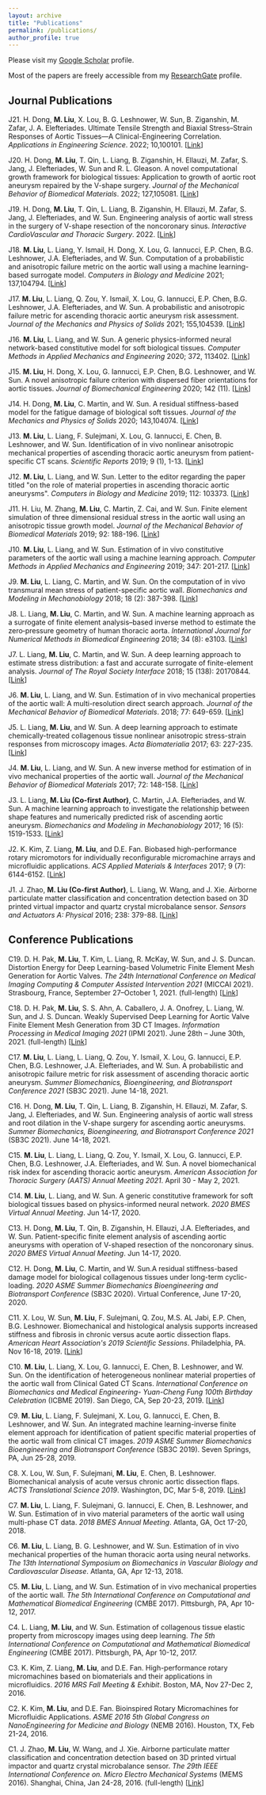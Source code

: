 ```yaml
---
layout: archive
title: "Publications"
permalink: /publications/
author_profile: true
---
```



Please visit my [Google Scholar](https://scholar.google.com/citations?user=5PPa1lwAAAAJ&hl=en) profile.

Most of the papers are freely accessible from my [ResearchGate](https://www.researchgate.net/profile/Minliang_Liu) profile.

Journal Publications
------
J21. H. Dong, **M. Liu**, X. Lou, B. G. Leshnower, W. Sun, B. Ziganshin, M. Zafar, J. A. Elefteriades. Ultimate Tensile Strength and Biaxial Stress–Strain Responses of Aortic Tissues—A Clinical-Engineering Correlation. *Applications in Engineering Science*. 2022; 10,100101. [[Link](https://www.sciencedirect.com/science/article/pii/S2666496822000188)]

J20. H. Dong, **M. Liu**, T. Qin, L. Liang, B. Ziganshin, H. Ellauzi, M. Zafar, S. Jang, J. Elefteriades, W. Sun and R. L. Gleason. A novel computational growth framework for biological tissues: Application to growth of aortic root aneurysm repaired by the V-shape surgery. *Journal of the Mechanical Behavior of Biomedical Materials*. 2022; 127,105081. [[Link](https://www.sciencedirect.com/science/article/pii/S1751616122000091?via%3Dihub)]

J19. H. Dong, **M. Liu**, T. Qin, L. Liang, B. Ziganshin, H. Ellauzi, M. Zafar, S. Jang, J. Elefteriades, and W. Sun. Engineering analysis of aortic wall stress in the surgery of V-shape resection of the noncoronary sinus. *Interactive CardioVascular and Thoracic Surgery*. 2022. [[Link](https://academic.oup.com/icvts/advance-article/doi/10.1093/icvts/ivac004/6521329?login=true)]

J18. **M. Liu**, L. Liang, Y. Ismail, H. Dong, X. Lou, G. Iannucci, E.P. Chen, B.G. Leshnower, J.A. Elefteriades, and W. Sun. Computation of a probabilistic and anisotropic failure metric on the aortic wall using a machine learning-based surrogate model. *Computers in Biology and Medicine* 2021; 137,104794. [[Link](https://www.sciencedirect.com/science/article/pii/S0010482521005886?via%3Dihub)]

J17. **M. Liu**, L. Liang, Q. Zou, Y. Ismail, X. Lou, G. Iannucci, E.P. Chen, B.G. Leshnower, J.A. Elefteriades, and W. Sun. A probabilistic and anisotropic failure metric for ascending thoracic aortic aneurysm risk assessment. *Journal of the Mechanics and Physics of Solids* 2021; 155,104539. [[Link](https://www.sciencedirect.com/science/article/abs/pii/S002250962100199X?via%3Dihub)]

J16. **M. Liu**, L. Liang, and W. Sun. A generic physics-informed neural network-based constitutive model for soft biological tissues. *Computer Methods in Applied Mechanics and Engineering* 2020; 372, 113402. [[Link](https://www.sciencedirect.com/science/article/pii/S0045782520305879)]

J15. **M. Liu**, H. Dong, X. Lou, G. Iannucci, E.P. Chen, B.G. Leshnower, and W. Sun. A novel anisotropic failure criterion with dispersed fiber orientations for aortic tissues. *Journal of Biomechanical Engineering* 2020; 142 (11). [[Link](https://asmedigitalcollection.asme.org/biomechanical/article/142/11/111002/1086084/A-Novel-Anisotropic-Failure-Criterion-With)]

J14. H. Dong, **M. Liu**, C. Martin, and W. Sun. A residual stiffness-based model for the fatigue damage of biological soft tissues. *Journal of the Mechanics and Physics of Solids* 2020; 143,104074. [[Link](https://www.sciencedirect.com/science/article/pii/S0022509620303082)]

J13. **M. Liu**, L. Liang, F. Sulejmani, X. Lou, G. Iannucci, E. Chen, B. Leshnower, and W. Sun. Identification of in vivo nonlinear anisotropic mechanical properties of ascending thoracic aortic aneurysm from patient-specific CT scans. *Scientific Reports* 2019; 9 (1), 1-13. [[Link](https://www.nature.com/articles/s41598-019-49438-w)]

J12. **M. Liu**, L. Liang, and W. Sun. Letter to the editor regarding the paper titled "on the role of material properties in ascending thoracic aortic aneurysms". *Computers in Biology and Medicine* 2019; 112: 103373. [[Link](https://www.sciencedirect.com/science/article/pii/S0010482519302501?via%3Dihub)]

J11. H. Liu, M. Zhang, **M. Liu**, C. Martin, Z. Cai, and W. Sun. Finite element simulation of three dimensional residual stress in the aortic wall using an anisotropic tissue growth model. *Journal of the Mechanical Behavior of Biomedical Materials* 2019; 92: 188-196. [[Link](https://www.sciencedirect.com/science/article/pii/S1751616118311664)]

J10. **M. Liu**, L. Liang, and W. Sun. Estimation of in vivo constitutive parameters of the aortic wall using a machine learning approach. *Computer Methods in Applied Mechanics and Engineering* 2019; 347: 201-217. [[Link](https://www.sciencedirect.com/science/article/pii/S0045782518306297)]

J9. **M. Liu**, L. Liang, C. Martin, and W. Sun. On the computation of in vivo transmural mean stress of patient-specific aortic wall. *Biomechanics and Modeling in Mechanobiology* 2018; 18 (2): 387-398. [[Link](https://link.springer.com/article/10.1007/s10237-018-1089-5)]

J8. L. Liang, **M. Liu**, C. Martin, and W. Sun. A machine learning approach as a surrogate of finite element analysis–based inverse method to estimate the zero‐pressure geometry of human thoracic aorta. *International Journal for Numerical Methods in Biomedical Engineering* 2018; 34 (8): e3103. [[Link](https://onlinelibrary.wiley.com/doi/abs/10.1002/cnm.3103)]

J7. L. Liang, **M. Liu**, C. Martin, and W. Sun. A deep learning approach to estimate stress distribution: a fast and accurate surrogate of finite-element analysis. *Journal of The Royal Society Interface* 2018; 15 (138): 20170844. [[Link](https://royalsocietypublishing.org/doi/full/10.1098/rsif.2017.0844)]

J6. **M. Liu**, L. Liang, and W. Sun. Estimation of in vivo mechanical properties of the aortic wall: A multi-resolution direct search approach. *Journal of the Mechanical Behavior of Biomedical Materials*. 2018; 77: 649-659. [[Link](https://www.sciencedirect.com/science/article/pii/S1751616117304502)]

J5. L. Liang, **M. Liu**, and W. Sun. A deep learning approach to estimate chemically-treated collagenous tissue nonlinear anisotropic stress-strain responses from microscopy images. *Acta Biomaterialia* 2017; 63: 227-235. [[Link](https://www.sciencedirect.com/science/article/pii/S1742706117305883)]

J4. **M. Liu**, L. Liang, and W. Sun. A new inverse method for estimation of in vivo mechanical properties of the aortic wall. *Journal of the Mechanical Behavior of Biomedical Materials* 2017; 72: 148-158. [[Link](https://www.sciencedirect.com/science/article/pii/S1751616117301893)]

J3. L. Liang, **M. Liu (Co-first Author)**, C. Martin, J.A. Elefteriades, and W. Sun. A machine learning approach to investigate the relationship between shape features and numerically predicted risk of ascending aortic aneurysm. *Biomechanics and Modeling in Mechanobiology* 2017; 16 (5): 1519-1533. [[Link](https://link.springer.com/article/10.1007/s10237-017-0903-9)]

J2. K. Kim, Z. Liang, **M. Liu**, and D.E. Fan. Biobased high-performance rotary micromotors for individually reconfigurable micromachine arrays and microfluidic applications. *ACS Applied Materials & Interfaces* 2017; 9 (7): 6144-6152. [[Link](https://pubs.acs.org/doi/abs/10.1021/acsami.6b13997)]

J1. J. Zhao, **M. Liu (Co-first Author)**, L. Liang, W. Wang, and J. Xie. Airborne particulate matter classification and concentration detection based on 3D printed virtual impactor and quartz crystal microbalance sensor. *Sensors and Actuators A: Physical* 2016; 238: 379-88. [[Link](https://www.sciencedirect.com/science/article/pii/S0924424715302788)]

Conference Publications
------
C19. D. H. Pak, **M. Liu**, T. Kim, L. Liang, R. McKay, W. Sun, and J. S. Duncan. Distortion Energy for Deep Learning-based Volumetric Finite Element Mesh Generation for Aortic Valves. *The 24th International Conference on Medical Imaging Computing & Computer Assisted Intervention 2021* (MICCAI 2021). Strasbourg, France, September 27–October 1, 2021. (full-length) [[Link](https://link.springer.com/chapter/10.1007%2F978-3-030-87231-1_47)]

C18. D. H. Pak, **M. Liu**, S. S. Ahn, A. Caballero, J. A. Onofrey, L. Liang, W. Sun, and J. S. Duncan. Weakly Supervised Deep Learning for Aortic Valve Finite Element Mesh Generation from 3D CT Images. *Information Processing in Medical Imaging 2021* (IPMI 2021). June 28th – June 30th, 2021. (full-length) [[Link](https://link.springer.com/chapter/10.1007%2F978-3-030-78191-0_49)]

C17. **M. Liu**, L. Liang, L. Liang, Q. Zou, Y. Ismail, X. Lou, G. Iannucci, E.P. Chen, B.G. Leshnower, J.A. Elefteriades, and W. Sun. A probabilistic and anisotropic failure metric for risk assessment of ascending thoracic aortic aneurysm. *Summer Biomechanics, Bioengineering, and Biotransport Conference 2021* (SB3C 2021). June 14-18, 2021.

C16. H. Dong, **M. Liu**, T. Qin, L. Liang, B. Ziganshin, H. Ellauzi, M. Zafar, S. Jang, J. Elefteriades, and W. Sun. Engineering analysis of aortic wall stress and root dilation in the V-shape surgery for ascending aortic aneurysms. *Summer Biomechanics, Bioengineering, and Biotransport Conference 2021* (SB3C 2021). June 14-18, 2021.

C15. **M. Liu**, L. Liang, L. Liang, Q. Zou, Y. Ismail, X. Lou, G. Iannucci, E.P. Chen, B.G. Leshnower, J.A. Elefteriades, and W. Sun. A novel biomechanical risk index for ascending thoracic aortic aneurysm. *American Association for Thoracic Surgery (AATS) Annual Meeting 2021*. April 30 - May 2, 2021.

C14. **M. Liu**, L. Liang, and W. Sun. A generic constitutive framework for soft biological tissues based on physics-informed neural network. *2020 BMES Virtual Annual Meeting*. Jun 14-17, 2020.

C13. H. Dong, **M. Liu**, T. Qin, B. Ziganshin, H. Ellauzi, J.A. Elefteriades, and W. Sun. Patient-specific finite element analysis of ascending aortic aneurysms with operation of V-shaped resection of the noncoronary sinus. *2020 BMES Virtual Annual Meeting*. Jun 14-17, 2020.

C12. H. Dong, **M. Liu**, C. Martin, and W. Sun.A residual stiffness-based damage model for biological collagenous tissues under long-term cyclic-loading. *2020 ASME Summer Biomechanics Bioengineering and Biotransport Conference* (SB3C 2020). Virtual Conference, June 17-20, 2020.

C11. X. Lou, W. Sun, **M. Liu**, F. Sulejmani, Q. Zou, M.S. AL Jabi, E.P. Chen, B.G. Leshnower. Biomechanical and histological analysis supports increased stiffness and fibrosis in chronic versus acute aortic dissection flaps. *American Heart Association's 2019 Scientific Sessions*. Philadelphia, PA. Nov 16-18, 2019. [[Link](https://www.ahajournals.org/doi/abs/10.1161/circ.140.suppl_1.14347)]

C10. **M. Liu**, L. Liang, X. Lou, G. Iannucci, E. Chen, B. Leshnower, and W. Sun. On the identification of heterogeneous nonlinear material properties of the aortic wall from Clinical Gated CT Scans. *International Conference on Biomechanics and Medical Engineering- Yuan-Cheng Fung 100th Birthday Celebration* (ICBME 2019). San Diego, CA, Sep 20-23, 2019. [[Link](https://www.techscience.com/mcb/v16nSuppl.2/35183)]

C9. **M. Liu**, L. Liang, F. Sulejmani, X. Lou, G. Iannucci, E. Chen, B. Leshnower, and W. Sun. An integrated machine learning-inverse finite element approach for identification of patient specific material properties of the aortic wall from clinical CT images. *2019 ASME Summer Biomechanics Bioengineering and Biotransport Conference* (SB3C 2019). Seven Springs, PA, Jun 25-28, 2019.

C8. X. Lou, W. Sun, F. Sulejmani, **M. Liu**, E. Chen, B. Leshnower. Biomechanical analysis of acute versus chronic aortic dissection flaps. *ACTS Translational Science 2019*. Washington, DC, Mar 5-8, 2019. [[Link](https://doi.org/10.1017/cts.2019.233)]

C7. **M. Liu**, L. Liang, F. Sulejmani, G. Iannucci, E. Chen, B. Leshnower, and W. Sun. Estimation of in vivo material parameters of the aortic wall using multi-phase CT data. *2018 BMES Annual Meeting*. Atlanta, GA, Oct 17-20, 2018.

C6. **M. Liu**, L. Liang, B. G. Leshnower, and W. Sun. Estimation of in vivo mechanical properties of the human thoracic aorta using neural networks. *The 13th International Symposium on Biomechanics in Vascular Biology and Cardiovascular Disease*. Atlanta, GA, Apr 12-13, 2018.

C5. **M. Liu**, L. Liang, and W. Sun. Estimation of in vivo mechanical properties of the aortic wall. *The 5th International Conference on Computational and Mathematical Biomedical Engineering* (CMBE 2017). Pittsburgh, PA, Apr 10-12, 2017.

C4. L. Liang, **M. Liu**, and W. Sun. Estimation of collagenous tissue elastic property from microscopy images using deep learning. *The 5th International Conference on Computational and Mathematical Biomedical Engineering* (CMBE 2017). Pittsburgh, PA, Apr 10-12, 2017.

C3. K. Kim, Z. Liang, **M. Liu**, and D.E. Fan. High-performance rotary micromachines based on biomaterials and their applications in microfluidics. *2016 MRS Fall Meeting & Exhibit*. Boston, MA, Nov 27-Dec 2, 2016.

C2. K. Kim, **M. Liu**, and D.E. Fan. Bioinspired Rotary Micromachines for Microfluidic Applications. *ASME 2016 5th Global Congress on NanoEngineering for Medicine and Biology* (NEMB 2016). Houston, TX, Feb 21-24, 2016.

C1. J. Zhao, **M. Liu**, W. Wang, and J. Xie. Airborne particulate matter classification and concentration detection based on 3D printed virtual impactor and quartz crystal microbalance sensor. *The 29th IEEE International Conference on. Micro Electro Mechanical Systems* (MEMS 2016). Shanghai, China, Jan 24-28, 2016. (full-length) [[Link](https://ieeexplore.ieee.org/abstract/document/7421756)]
